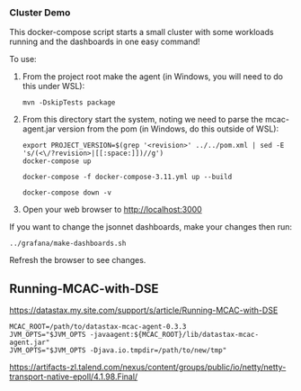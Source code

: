 ### Cluster Demo

This docker-compose script starts a small cluster with some workloads running and the dashboards
in one easy command!

To use:  

  1. From the project root make the agent (in Windows, you will need to do this under WSL):
     
     ````
     mvn -DskipTests package
     ````
     
  2. From this directory start the system, noting we need to parse the mcac-agent.jar version from the pom (in Windows, do this outside of WSL):
     
     ````
     export PROJECT_VERSION=$(grep '<revision>' ../../pom.xml | sed -E 's/(<\/?revision>|[[:space:]])//g')
     docker-compose up
     
     docker-compose -f docker-compose-3.11.yml up --build
     
     docker-compose down -v
     ````
     
  3. Open your web browser to [http://localhost:3000](http://localhost:3000)
  
  If you want to change the jsonnet dashboards, make your changes then run:
  
  ````
  ../grafana/make-dashboards.sh
  ````
  
  Refresh the browser to see changes. 

## Running-MCAC-with-DSE 
https://datastax.my.site.com/support/s/article/Running-MCAC-with-DSE

```shell
MCAC_ROOT=/path/to/datastax-mcac-agent-0.3.3
JVM_OPTS="$JVM_OPTS -javaagent:${MCAC_ROOT}/lib/datastax-mcac-agent.jar"
JVM_OPTS="$JVM_OPTS -Djava.io.tmpdir=/path/to/new/tmp"

```

https://artifacts-zl.talend.com/nexus/content/groups/public/io/netty/netty-transport-native-epoll/4.1.98.Final/


